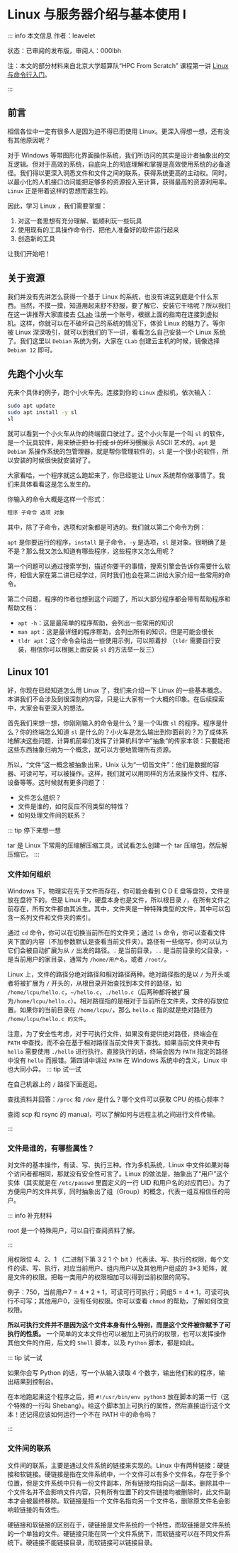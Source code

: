 # Linux 与服务器介绍与基本使用 I

::: info 本文信息
作者：leavelet

状态：已审阅的发布版，审阅人：000lbh

注：本文的部分材料来自北京大学超算队“HPC From Scratch” 课程第一讲 [Linux 与命令行入门](https://wiki.lcpu.dev/zh/hpc/from-scratch/01-linux-git-101)。

:::

## 前言

相信各位中一定有很多人是因为迫不得已而使用 Linux。更深入得想一想，还有没有其他原因呢？

对于 Windows 等带图形化界面操作系统，我们所访问的其实是设计者抽象出的交互逻辑。但对于高效的系统，自底向上的彻底理解和掌握是高效使用系统的必备途径。我们得以更深入洞悉文件和文件之间的联系，获得系统更高的主动权。同时，以最小化的人机接口访问能把足够多的资源投入至计算，获得最高的资源利用率。`Linux` 正是带着这样的思想而诞生的。

因此，学习 Linux ，我们需要掌握：

1. 对这一套思想有充分理解、能顺利玩一些玩具
2. 使用现有的工具操作命令行、把他人准备好的软件运行起来
3. 创造新的工具

让我们开始吧！

## 关于资源

我们并没有先讲怎么获得一个基于 Linux 的系统，也没有讲这到底是个什么东西。当然，不摸一摸，知道用起来舒不舒服，要了解它、安装它干啥呢？所以我们在这一讲推荐大家直接去 [CLab](https://clab.pku.edu.cn/) 注册一个账号，根据上面的指南在连接到虚拟机。这样，你就可以在不破坏自己的系统的情况下，体验 Linux 的魅力了。等你被 Linux 深深吸引，就可以到我们的下一讲，看看怎么自己安装一个 Linux 系统了。我们这里以 `Debian` 系统为例，大家在 `CLab` 创建云主机的时候，镜像选择 `Debian 12` 即可。

## 先跑个小火车

先来个具体的例子，跑个小火车先。连接到你的 `Linux` 虚拟机，依次输入：

```bash
sudo apt update
sudo apt install -y sl
sl
```

就可以看到一个小火车从你的终端窗口驶过了。这个小火车是一个叫 `sl` 的软件，是一个玩具软件，用来~~矫正把 ls 打成 sl 的坏习惯~~展示 ASCII 艺术的。`apt` 是 `Debian` 系操作系统的包管理器，就是帮你管理软件的，`sl` 是一个很小的软件，所以安装的时候很快就安装好了。

大家看哈，一个程序就这么跑起来了，你已经能让 Linux 系统帮你做事情了。我们来具体看看这是怎么发生的。

你输入的命令大概是这样一个形式：

```bash
程序 子命令 选项 对象
```

其中，除了子命令，选项和对象都是可选的。我们就以第二个命令为例：

`apt` 是你要运行的程序，`install` 是子命令，`-y` 是选项，`sl` 是对象。很明确了是不是？那么我又怎么知道有哪些程序，这些程序又怎么用呢？

第一个问题可以通过搜索学到，描述你要干的事情，搜索引擎会告诉你需要什么软件，相信大家在第二讲已经学过，同时我们也会在第二讲给大家介绍一些常用的命令。

第二个问题，程序的作者也想到这个问题了，所以大部分程序都会带有帮助程序和帮助文档：

- `apt -h`：这是最简单的程序帮助，会列出一些常用的知识
- `man apt`：这是最详细的程序帮助，会列出所有的知识，但是可能会很长
- `tldr apt`：这个命令会给出一些使用示例，可以照着抄
  （`tldr` 需要自行安装，相信你可以根据上面安装 `sl` 的方法举一反三）

## Linux 101

好，你现在已经知道怎么用 Linux 了，我们来介绍一下 Linux 的一些基本概念。本讲我们不会涉及到很深刻的内容，只是让大家有一个大概的印象。在后续探索中，大家会有更深入的想法。

首先我们来想一想，你刚刚输入的命令是什么？是一个叫做 `sl` 的程序。程序是什么？你的终端怎么知道 `sl` 是什么的？小火车是怎么输出到你面前的？为了成体系地解决这些问题，计算机前辈们发挥了计算机科学中”抽象“的传家本领：只要能把这些东西抽象归纳为一个概念，就可以方便地管理所有资源。

所以，“文件”这一概念被抽象出来，Unix 认为“一切皆文件”：他们是数据的容器、可读可写，可以被操作。这样，我们就可以用同样的方法来操作文件、程序、设备等等。这时候就有更多问题了：

- 文件怎么组织？
- 文件是谁的，如何反应不同类型的特性？
- 如何处理文件间的联系？

::: tip 停下来想一想

tar 是 Linux 下常用的压缩解压缩工具，试试看怎么创建一个 tar 压缩包，然后解压缩它。
:::

### 文件如何组织

Windows 下，物理实在先于文件而存在，你可能会看到 C D E 盘等盘符，文件是放在盘符下的。但是 Linux 中，硬盘本身也是文件，所以根目录 `/`，在所有文件之前存在，所有文件都由其派生。其中，文件夹是一种特殊类型的文件，其中可以包含一系列文件和文件夹的索引。

通过 `cd` 命令，你可以在切换当前所在的文件夹；通过 `ls` 命令，你可以查看文件夹下面的内容（不加参数默认是查看当前文件夹）。路径有一些缩写，你可以认为它们会被自动扩展为从 `/` 出发的路径。`.` 是当前目录，`..` 是当前目录的父目录，`~` 是当前用户的家目录，通常为 `/home/用户名`，或者 `/root/`。

Linux 上，文件的路径分绝对路径和相对路径两种。绝对路径指的是以 `/` 为开头或者将被扩展为 `/` 开头的，从根目录开始查找到本文件的路径，如 `/home/lcpu/hello.c`，`~/hello.c`，`./hello.c`（后两种都将被扩展为`/home/lcpu/hello.c`）。相对路径指的是相对于当前所在文件夹，文件的存放位置。如果你的当前目录在 `/home/lcpu/`，那么 `hello.c` 指的就是绝对路径为 `/home/lcpu/hello.c 的文件`。

注意，为了安全性考虑，对于可执行文件，如果没有提供绝对路径，终端会在 `PATH` 中查找，而不会在基于相对路径当前文件夹下查找。如果当前文件夹中有 `hello` 需要使用 `./hello` 进行执行。直接执行的话，终端会因为 `PATH` 指定的路径中没有 `hello` 而报错。第四讲中讲过 `PATH` 在 Windows 系统中的含义，Linux 中也大同小异。
::: tip 试一试

在自己机器上的 `/` 路径下面逛逛。

查找资料并回答：`/proc` 和 `/dev` 是什么？哪个文件可以获取 CPU 的核心频率？

查阅 scp 和 rsync 的 manual，可以了解如何与远程主机之间进行文件传输。

:::

### 文件是谁的，有哪些属性？

对文件的基本操作，有读、写、执行三种。作为多机系统，Linux 中文件如果对每个访问者都相同，那就没有安全性可言了。Linux 的做法是，抽象出了“用户”这个实体（其实就是在 `/etc/passwd` 里面定义的一行 UID 和用户名的对应而已）。为了方便用户的文件共享，同时抽象出了组（Group）的概念，代表一组互相信任的用户。

::: info 补充材料

root 是一个特殊用户，可以自行查阅资料了解。

:::

用权限位 4、2、1 （二进制下第 3 2 1 个 bit ）代表读、写、执行的权限，每个文件的读、写、执行，对应当前用户、组内用户以及其他用户组成的 3\*3 矩阵，就是文件的权限。把每一类用户的权限相加可以得到当前权限的简写。

例子：750，当前用户$7 = 4 + 2 + 1$，可读可行可执行；同组$5 = 4 + 1$，可读可执行不可写；其他用户$0$，没有任何权限。你可以查看 `chmod` 的帮助，了解如何改变权限。

**所以可执行文件并不是因为这个文件本身有什么特别，而是这个文件被你赋予了可执行的性质。** 一个简单的文本文件也可以被加上可执行的权限，也可以发挥操作其他文件的作用，后文的 `Shell` 脚本，以及 `Python` 脚本，都是如此。

::: tip 试一试

如果你会写 Python 的话，写一个从输入读取 4 个数字，输出他们和的程序，输出结果到控制台。

在本地跑起来这个程序之后，把 `#!/usr/bin/env python3` 放在脚本的第一行（这个特殊的一行叫 Shebang）。给这个脚本加上可执行的属性，然后直接运行这个文本！还记得应该如何运行一个不在 PATH 中的命令吗？

:::

### 文件间的联系

文件间的联系，主要是通过文件系统的链接来实现的。Linux 中有两种链接：硬链接和软链接。硬链接是指在文件系统中，一个文件可以有多个文件名，存在于多个位置，但是文件系统中只有一份文件副本，所有链接均指向这一副本。删除其中一个文件名并不会影响文件内容，只有所有位置下的文件链接均被删除时，此文件副本才会被最终移除。软链接是指一个文件名指向另一个文件名，删除原文件名会影响软链接的有效性。

硬链接和软链接的区别在于，硬链接是文件系统的一个特性，而软链接是文件系统的一个单独的文件。硬链接只能在同一个文件系统下，而软链接可以在不同文件系统下。硬链接不能链接目录，而软链接可以链接目录。
